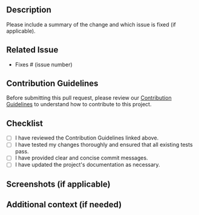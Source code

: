 ## Description

Please include a summary of the change and which issue is fixed (if applicable).

## Related Issue

- Fixes # (issue number)

## Contribution Guidelines

Before submitting this pull request, please review our [Contribution Guidelines](https://github.com/abeg-help/frontend/blob/dev/CONTRIBUTING.md) to understand how to contribute to this project.

## Checklist

- [ ] I have reviewed the Contribution Guidelines linked above.
- [ ] I have tested my changes thoroughly and ensured that all existing tests pass.
- [ ] I have provided clear and concise commit messages.
- [ ] I have updated the project's documentation as necessary.

## Screenshots (if applicable)

<!-- Add screenshots or images here if your changes include visual elements -->

## Additional context (if needed)

<!-- Add any additional information or context about the changes in this pull request -->

